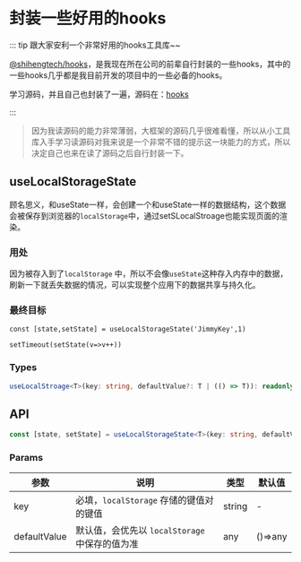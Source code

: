 # 封装一些好用的hooks

::: tip 跟大家安利一个非常好用的hooks工具库~~

[@shihengtech/hooks](https://shiheng-fe.github.io/hooks/use-loading)，是我现在所在公司的前辈自行封装的一些hooks，其中的一些hooks几乎都是我目前开发的项目中的一些必备的hooks。

学习源码，并且自己也封装了一遍，源码在：[hooks](https://github.com/Jimmylxue/hooks)

:::

> 因为我读源码的能力非常薄弱，大框架的源码几乎很难看懂，所以从小工具库入手学习读源码对我来说是一个非常不错的提示这一块能力的方式，所以决定自己也来在读了源码之后自行封装一下。

## useLocalStorageState

顾名思义，和useState一样，会创建一个和useState一样的数据结构，这个数据会被保存到浏览器的`localStorage`中，通过setSLocalStroage也能实现页面的渲染。

### 用处

因为被存入到了`localStorage` 中，所以不会像`useState`这种存入内存中的数据，刷新一下就丢失数据的情况，可以实现整个应用下的数据共享与持久化。

### 最终目标

```tsx
const [state,setState] = useLocalStorageState('JimmyKey',1)

setTimeout(setState(v=>v++))
```

### Types

```ts
useLocalStroage<T>(key: string, defaultValue?: T | (() => T)): readonly [T, React.Dispatch<React.SetStateAction<T>>];
```

## API

```typescript
const [state, setState] = useLocalStorageState<T>(key: string, defaultValue?: T | (() => T));
```

### Params


|  参数 | 说明 | 类型 | 默认值 |
|  ----  | ----  |----  |----  |
| key | 必填，`localStorage` 存储的键值对的键值 |string |- |
| defaultValue | 默认值，会优先以 `localStorage` 中保存的值为准 |any |()=>any |

